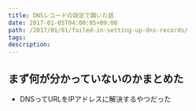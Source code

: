```yaml
---
title: DNSレコードの設定で躓いた話
date: 2017-01-05T04:00:05+09:00
path: /2017/01/01/failed-in-setting-up-dns-records/
tags:
description:
---
```


## まず何が分かっていないのかまとめた
- DNSってURLをIPアドレスに解決するやつだった
